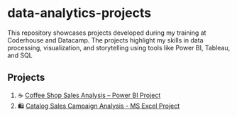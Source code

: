 # data-analytics-projects
This repository showcases projects developed during my training at Coderhouse and Datacamp. The projects highlight my skills in data processing, visualization, and storytelling using tools like Power BI, Tableau, and SQL

## Projects
1. ☕ [ Coffee Shop Sales Analysis – Power BI Project](https://github.com/ileana-gisele/coffee-shop-sales-analysis/tree/main)
2. 🛍️ [ Catalog Sales Campaign Analysis - MS Excel Project](https://github.com/ileana-gisele/catalog-sales-campaign)
